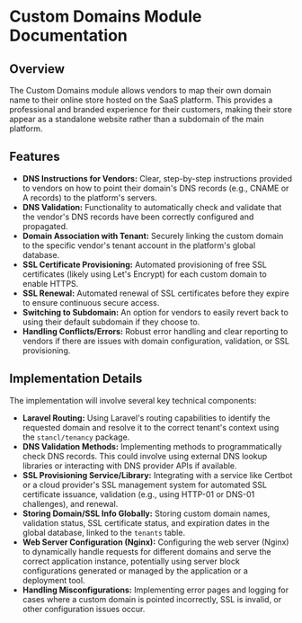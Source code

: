 # Custom Domains Module Documentation

## Overview

The Custom Domains module allows vendors to map their own domain name to their online store hosted on the SaaS platform. This provides a professional and branded experience for their customers, making their store appear as a standalone website rather than a subdomain of the main platform.

## Features

- **DNS Instructions for Vendors:** Clear, step-by-step instructions provided to vendors on how to point their domain's DNS records (e.g., CNAME or A records) to the platform's servers.
- **DNS Validation:** Functionality to automatically check and validate that the vendor's DNS records have been correctly configured and propagated.
- **Domain Association with Tenant:** Securely linking the custom domain to the specific vendor's tenant account in the platform's global database.
- **SSL Certificate Provisioning:** Automated provisioning of free SSL certificates (likely using Let's Encrypt) for each custom domain to enable HTTPS.
- **SSL Renewal:** Automated renewal of SSL certificates before they expire to ensure continuous secure access.
- **Switching to Subdomain:** An option for vendors to easily revert back to using their default subdomain if they choose to.
- **Handling Conflicts/Errors:** Robust error handling and clear reporting to vendors if there are issues with domain configuration, validation, or SSL provisioning.

## Implementation Details

The implementation will involve several key technical components:
- **Laravel Routing:** Using Laravel's routing capabilities to identify the requested domain and resolve it to the correct tenant's context using the `stancl/tenancy` package.
- **DNS Validation Methods:** Implementing methods to programmatically check DNS records. This could involve using external DNS lookup libraries or interacting with DNS provider APIs if available.
- **SSL Provisioning Service/Library:** Integrating with a service like Certbot or a cloud provider's SSL management system for automated SSL certificate issuance, validation (e.g., using HTTP-01 or DNS-01 challenges), and renewal.
- **Storing Domain/SSL Info Globally:** Storing custom domain names, validation status, SSL certificate status, and expiration dates in the global database, linked to the `tenants` table.
- **Web Server Configuration (Nginx):** Configuring the web server (Nginx) to dynamically handle requests for different domains and serve the correct application instance, potentially using server block configurations generated or managed by the application or a deployment tool.
- **Handling Misconfigurations:** Implementing error pages and logging for cases where a custom domain is pointed incorrectly, SSL is invalid, or other configuration issues occur.